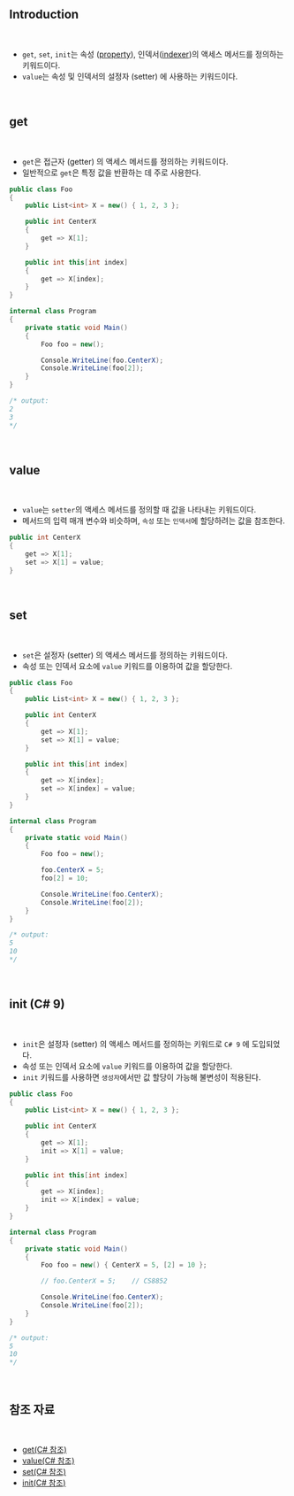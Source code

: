 ## Introduction

<br>

- `get`, `set`, `init`는 속성 ([property](https://learn.microsoft.com/ko-kr/dotnet/csharp/programming-guide/classes-and-structs/properties)), 인덱서([indexer](https://learn.microsoft.com/ko-kr/dotnet/csharp/programming-guide/indexers/))의 액세스 메서드를 정의하는 키워드이다.
- `value`는 속성 및 인덱서의 설정자 (setter) 에 사용하는 키워드이다.

<br>

## get

<br>

- `get`은 접근자 (getter) 의 액세스 메서드를 정의하는 키워드이다.
- 일반적으로 `get`은 특정 값을 반환하는 데 주로 사용한다.

```cs
public class Foo
{
    public List<int> X = new() { 1, 2, 3 };

    public int CenterX
    {
        get => X[1];
    }

    public int this[int index]
    {
        get => X[index];
    }
}

internal class Program
{
    private static void Main()
    {
        Foo foo = new();

        Console.WriteLine(foo.CenterX);
        Console.WriteLine(foo[2]);
    }
}

/* output:
2
3
*/
```

<br>

## value

<br>

- `value`는 `setter`의 액세스 메서드를 정의할 때 값을 나타내는 키워드이다.
- 메서드의 입력 매개 변수와 비슷하며, `속성` 또는 `인덱서`에 할당하려는 값을 참조한다.

```cs
public int CenterX
{
    get => X[1];
    set => X[1] = value;
}
```

<br>

## set

<br>

- `set`은 설정자 (setter) 의 액세스 메서드를 정의하는 키워드이다.
- 속성 또는 인덱서 요소에 `value` 키워드를 이용하여 값을 할당한다.

```cs
public class Foo
{
    public List<int> X = new() { 1, 2, 3 };

    public int CenterX
    {
        get => X[1];
        set => X[1] = value;
    }

    public int this[int index]
    {
        get => X[index];
        set => X[index] = value;
    }
}

internal class Program
{
    private static void Main()
    {
        Foo foo = new();

        foo.CenterX = 5;
        foo[2] = 10;

        Console.WriteLine(foo.CenterX);
        Console.WriteLine(foo[2]);
    }
}

/* output:
5
10
*/
```

<br>

## init (C# 9)

<br>

- `init`은 설정자 (setter) 의 액세스 메서드를 정의하는 키워드로 `C# 9` 에 도입되었다.
- 속성 또는 인덱서 요소에 `value` 키워드를 이용하여 값을 할당한다.
- `init` 키워드를 사용하면 `생성자`에서만 값 할당이 가능해 불변성이 적용된다.

```cs
public class Foo
{
    public List<int> X = new() { 1, 2, 3 };

    public int CenterX
    {
        get => X[1];
        init => X[1] = value;
    }

    public int this[int index]
    {
        get => X[index];
        init => X[index] = value;
    }
}

internal class Program
{
    private static void Main()
    {
        Foo foo = new() { CenterX = 5, [2] = 10 };

        // foo.CenterX = 5;    // CS8852

        Console.WriteLine(foo.CenterX);
        Console.WriteLine(foo[2]);
    }
}

/* output:
5
10
*/
```

<br>

## 참조 자료

<br>

- [get(C# 참조)](https://learn.microsoft.com/ko-kr/dotnet/csharp/language-reference/keywords/get)
- [value(C# 참조)](https://learn.microsoft.com/ko-kr/dotnet/csharp/language-reference/keywords/value)
- [set(C# 참조)](https://learn.microsoft.com/ko-kr/dotnet/csharp/language-reference/keywords/set)
- [init(C# 참조)](https://learn.microsoft.com/ko-kr/dotnet/csharp/language-reference/keywords/init)
